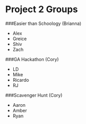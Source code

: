 # Project 2 Groups

###Easier than Schoology  (Brianna)  
-  Alex  
-  Greice  
-  Shiv    
-  Zach  
  
###GA Hackathon  (Cory)  
-  LD
-  Mike
-  Ricardo 
-  RJ
  
###Scavenger Hunt  (Cory)  
-  Aaron  
-  Amber  
-  Ryan  

  


